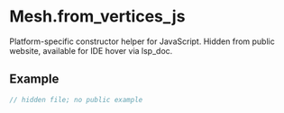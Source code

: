 # Mesh.from_vertices_js

Platform-specific constructor helper for JavaScript.
Hidden from public website, available for IDE hover via lsp_doc.

## Example

```rust
// hidden file; no public example
```

